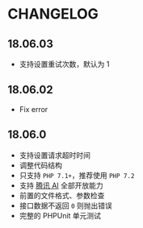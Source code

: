 # CHANGELOG

## 18.06.03

* 支持设置重试次数，默认为 1

## 18.06.02

* Fix error

## 18.06.0

* 支持设置请求超时时间
* 调整代码结构
* 只支持 `PHP 7.1+`，推荐使用 `PHP 7.2`
* 支持 [腾讯 AI](https://ai.qq.com/) 全部开放能力
* 前置的文件格式、参数检查
* 接口数据不返回 `0` 则抛出错误
* 完整的 PHPUnit 单元测试
